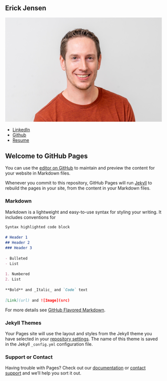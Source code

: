 ## Erick Jensen
![Image of Erick](./images/ErickJensen.jpg)
* [LinkedIn](https://www.linkedin.com/in/erick-jensen-546069136)
* [Github](https://github.com/ErickDJensen)
* [Resume](https://docs.google.com/document/d/1wh4ZGgGvXGLOV-cEASPS-v7T9CFN9pz_nYzzNzAPjcM/edit?usp=sharing)
## Welcome to GitHub Pages

You can use the [editor on GitHub](https://github.com/ErickDJensen/ErickDJensen.github.io/edit/master/README.md) to maintain and preview the content for your website in Markdown files.

Whenever you commit to this repository, GitHub Pages will run [Jekyll](https://jekyllrb.com/) to rebuild the pages in your site, from the content in your Markdown files.

### Markdown

Markdown is a lightweight and easy-to-use syntax for styling your writing. It includes conventions for

```markdown
Syntax highlighted code block

# Header 1
## Header 2
### Header 3

- Bulleted
- List

1. Numbered
2. List

**Bold** and _Italic_ and `Code` text

[Link](url) and ![Image](src)
```

For more details see [GitHub Flavored Markdown](https://guides.github.com/features/mastering-markdown/).

### Jekyll Themes

Your Pages site will use the layout and styles from the Jekyll theme you have selected in your [repository settings](https://github.com/ErickDJensen/ErickDJensen.github.io/settings). The name of this theme is saved in the Jekyll `_config.yml` configuration file.

### Support or Contact

Having trouble with Pages? Check out our [documentation](https://help.github.com/categories/github-pages-basics/) or [contact support](https://github.com/contact) and we’ll help you sort it out.

